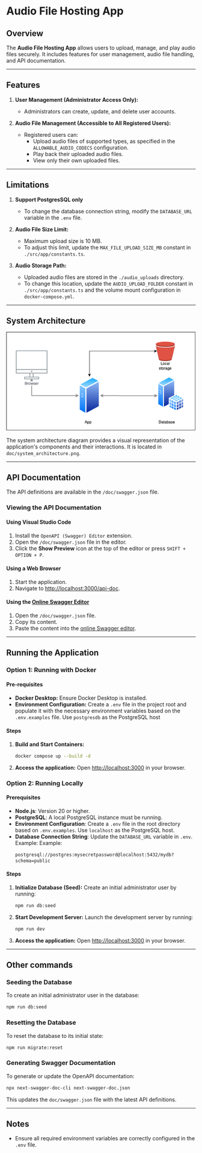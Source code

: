 # Audio File Hosting App

## Overview
The **Audio File Hosting App** allows users to upload, manage, and play audio files securely. It includes features for user management, audio file handling, and API documentation.

---

## Features
1. **User Management (Administrator Access Only):**
   - Administrators can create, update, and delete user accounts.

2. **Audio File Management (Accessible to All Registered Users):**
   - Registered users can:
     - Upload audio files of supported types, as specified in the `ALLOWABLE_AUDIO_CODECS` configuration.
     - Play back their uploaded audio files.
     - View only their own uploaded files.

---

## Limitations
1. **Support PostgresSQL only**
   - To change the database connection string, modify the `DATABASE_URL` variable in the `.env` file.
  
2. **Audio File Size Limit:**
   - Maximum upload size is 10 MB.
   - To adjust this limit, update the `MAX_FILE_UPLOAD_SIZE_MB` constant in `./src/app/constants.ts`.

3. **Audio Storage Path:**
   - Uploaded audio files are stored in the `./audio_uploads` directory.
   - To change this location, update the `AUDIO_UPLOAD_FOLDER` constant in `./src/app/constants.ts` and the volume mount configuration in `docker-compose.yml`.

---

## System Architecture

![System Architecture Diagram](doc/system_architecture.png)

The system architecture diagram provides a visual representation of the application's components and their interactions. It is located in `doc/system_architecture.png`.

---

## API Documentation

The API definitions are available in the `/doc/swagger.json` file.

### Viewing the API Documentation
#### Using Visual Studio Code
1. Install the `OpenAPI (Swagger) Editor` extension.
2. Open the `/doc/swagger.json` file in the editor.
3. Click the **Show Preview** icon at the top of the editor or press `SHIFT + OPTION + P`.

#### Using a Web Browser
1. Start the application.
2. Navigate to [http://localhost:3000/api-doc](http://localhost:3000/api-doc).

#### Using the [Online Swagger Editor](https://editor.swagger.io/)
1. Open the `/doc/swagger.json` file.
2. Copy its content.
3. Paste the content into the [online Swagger editor](https://editor.swagger.io/).

---

## Running the Application

### Option 1: Running with Docker
#### Pre-requisites
* **Docker Desktop:**
  Ensure Docker Desktop is installed.
* **Environment Configuration:**
  Create a `.env` file in the project root and populate it with the necessary environment variables based on the `.env.examples` file.
  Use `postgresdb` as the PostgreSQL host

#### Steps
1. **Build and Start Containers:**
   ```bash
   docker compose up --build -d
   ```

2. **Access the application:**
   Open [http://localhost:3000](http://localhost:3000) in your browser.

### Option 2: Running Locally
#### Prerequisites
- **Node.js**: Version 20 or higher.
- **PostgreSQL**: A local PostgreSQL instance must be running.
- **Environment Configuration**: Create a `.env` file in the root directory based on `.env.examples`. Use `localhost` as the PostgreSQL host.
- **Database Connection String**: Update the `DATABASE_URL` variable in `.env`. Example: Example:
  ```
  postgresql://postgres:mysecretpassword@localhost:5432/mydb?schema=public
  ```

#### Steps
1. **Initialize Database (Seed):**
   Create an initial administrator user by running:
   ```bash
   npm run db:seed
   ```

2. **Start Development Server:**
   Launch the development server by running:
    ```bash
    npm run dev
    ```

3. **Access the application:**
   Open [http://localhost:3000](http://localhost:3000) in your browser.

---

## Other commands
### Seeding the Database
To create an initial administrator user in the database:

```bash
npm run db:seed
```

### Resetting the Database
To reset the database to its initial state:

```bash
npm run migrate:reset
```

### Generating Swagger Documentation
To generate or update the OpenAPI documentation:

```bash
npx next-swagger-doc-cli next-swagger-doc.json
```
This updates the `doc/swagger.json` file with the latest API definitions.

---

## Notes
- Ensure all required environment variables are correctly configured in the `.env` file.
